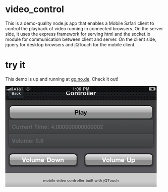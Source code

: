 # video_control

This is a demo-quality node.js app that enables a Mobile Safari client to control the playback of video running in connected browsers. On the server side, it uses the express framework for serving html and the socket.io module for communication between client and server. On the client side, jquery for desktop browsers and jQTouch for the mobile client.

# try it

This demo is up and running at [go.no.de](http://go.no.de/). Check it out!

<img src="https://github.com/schworer/video_control/raw/master/iphone_screenshot.jpg" />
